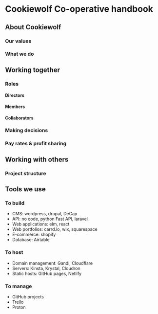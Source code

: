 # Cookiewolf Co-operative handbook

## About Cookiewolf

### Our values

### What we do

## Working together

### Roles

#### Directors

#### Members

#### Collaborators

### Making decisions

### Pay rates & profit sharing

## Working with others

### Project structure

## Tools we use

### To build

- CMS: wordpress, drupal, DeCap
- API: no code, python Fast API, laravel
- Web applications: elm, react
- Web portfolios: carrd.io, wix, squarespace
- E-commerce: shopify
- Database: Airtable

### To host

- Domain management: Gandi, Cloudflare
- Servers: Kinsta, Krystal, Cloudron
- Static hosts: GitHub pages, Netlify

### To manage

- GitHub projects
- Trello
- Proton
